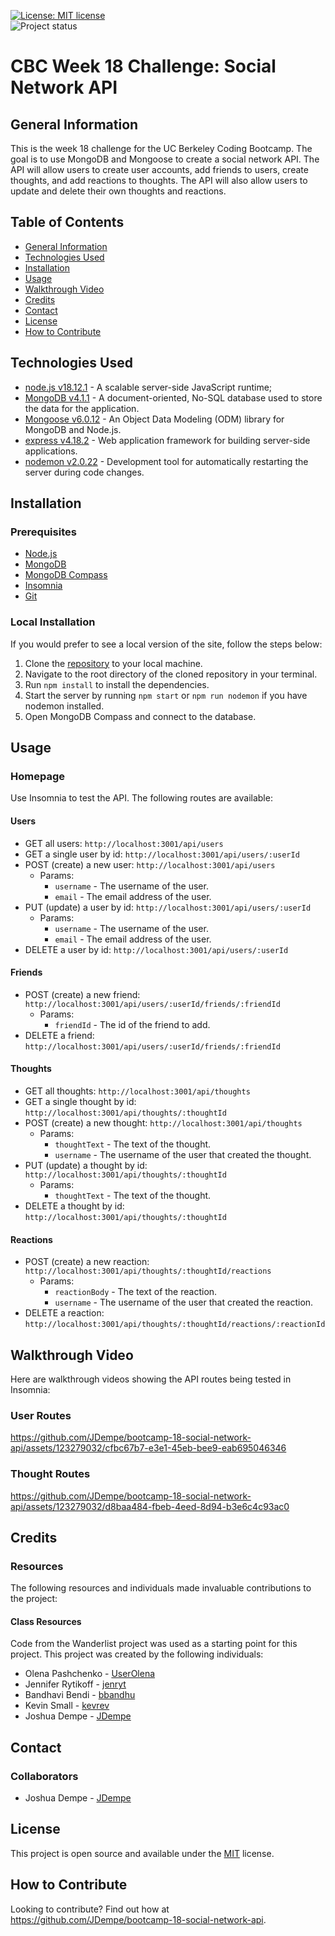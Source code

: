 [![License: MIT license](https://img.shields.io/badge/License-MIT_license-success)](https://opensource.org/licenses/MIT)    
![Project status](https://img.shields.io/badge/Status-Complete-success)

# CBC Week 18 Challenge: Social Network API

## General Information

This is the week 18 challenge for the UC Berkeley Coding Bootcamp.  The goal is to use MongoDB and Mongoose to create a social network API.  The API will allow users to create user accounts, add friends to users, create thoughts, and add reactions to thoughts.  The API will also allow users to update and delete their own thoughts and reactions.

## Table of Contents

* [General Information](#general-information)
* [Technologies Used](#technologies-used)
* [Installation](#installation)
* [Usage](#usage)
* [Walkthrough Video](#walkthrough-video)
* [Credits](#credits)
* [Contact](#contact)
* [License](#license)
* [How to Contribute](#how-to-contribute)

## Technologies Used

* [node.js v18.12.1](https://nodejs.org/en) -  A scalable server-side JavaScript runtime;
* [MongoDB v4.1.1](https://www.mongodb.com/) - A document-oriented, No-SQL database used to store the data for the application.
* [Mongoose v6.0.12](https://mongoosejs.com/) - An Object Data Modeling (ODM) library for MongoDB and Node.js.
* [express v4.18.2](https://www.npmjs.com/package/express) - Web application framework for building server-side applications.
* [nodemon v2.0.22](https://www.npmjs.com/package/nodemon) - Development tool for automatically restarting the server during code changes.

## Installation
### Prerequisites
* [Node.js](https://nodejs.org/en/)
* [MongoDB](https://www.mongodb.com/)
* [MongoDB Compass](https://www.mongodb.com/products/compass)
* [Insomnia](https://insomnia.rest/)
* [Git](https://git-scm.com/)

### Local Installation
If you would prefer to see a local version of the site, follow the steps below:

1. Clone the [repository](https://github.com/JDempe/bootcamp-18-social-network-api) to your local machine.
2. Navigate to the root directory of the cloned repository in your terminal.
3. Run `npm install` to install the dependencies.
4. Start the server by running `npm start` or `npm run nodemon` if you have nodemon installed.
5. Open MongoDB Compass and connect to the database.

## Usage
### Homepage

Use Insomnia to test the API.  The following routes are available:

#### Users

- GET all users: `http://localhost:3001/api/users`
- GET a single user by id: `http://localhost:3001/api/users/:userId`
- POST (create) a new user: `http://localhost:3001/api/users`
    - Params:
        - `username` - The username of the user.
        - `email` - The email address of the user.
- PUT (update) a user by id: `http://localhost:3001/api/users/:userId`
    - Params:
        - `username` - The username of the user.
        - `email` - The email address of the user.
- DELETE a user by id: `http://localhost:3001/api/users/:userId`

#### Friends

- POST (create) a new friend: `http://localhost:3001/api/users/:userId/friends/:friendId`
    - Params:
        - `friendId` - The id of the friend to add.
- DELETE a friend: `http://localhost:3001/api/users/:userId/friends/:friendId`

#### Thoughts

- GET all thoughts: `http://localhost:3001/api/thoughts`
- GET a single thought by id: `http://localhost:3001/api/thoughts/:thoughtId`
- POST (create) a new thought: `http://localhost:3001/api/thoughts`
    - Params:
        - `thoughtText` - The text of the thought.
        - `username` - The username of the user that created the thought.
- PUT (update) a thought by id: `http://localhost:3001/api/thoughts/:thoughtId`
    - Params:
        - `thoughtText` - The text of the thought.
- DELETE a thought by id: `http://localhost:3001/api/thoughts/:thoughtId`

#### Reactions

- POST (create) a new reaction: `http://localhost:3001/api/thoughts/:thoughtId/reactions`
    - Params:
        - `reactionBody` - The text of the reaction.
        - `username` - The username of the user that created the reaction.
- DELETE a reaction: `http://localhost:3001/api/thoughts/:thoughtId/reactions/:reactionId`

## Walkthrough Video

Here are walkthrough videos showing the API routes being tested in Insomnia:

### User Routes
https://github.com/JDempe/bootcamp-18-social-network-api/assets/123279032/cfbc67b7-e3e1-45eb-bee9-eab695046346

### Thought Routes
https://github.com/JDempe/bootcamp-18-social-network-api/assets/123279032/d8baa484-fbeb-4eed-8d94-b3e6c4c93ac0

## Credits
### Resources

The following resources and individuals made invaluable contributions to the project:

#### Class Resources

Code from the Wanderlist project was used as a starting point for this project.  This project was created by the following individuals:

- Olena Pashchenko - [UserOlena](https://github.com/UserOlena)
- Jennifer Rytikoff - [jenryt](https://github.com/jenryt)
- Bandhavi Bendi - [bbandhu](https://github.com/bbandhu)
- Kevin Small - [kevrev](https://github.com/Kevrev)
- Joshua Dempe - [JDempe](https://github.com/JDempe)

## Contact
### Collaborators
- Joshua Dempe - [JDempe](https://github.com/JDempe)

## License

This project is open source and available under the [MIT](./LICENSE) license.

## How to Contribute

Looking to contribute?  Find out how at https://github.com/JDempe/bootcamp-18-social-network-api.
